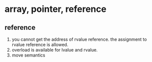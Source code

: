 # array, pointer, reference

## reference

1. you cannot get the address of rvalue reference. the assignment to rvalue reference is allowed.
2. overload is available for lvalue and rvalue.
3. move semantics